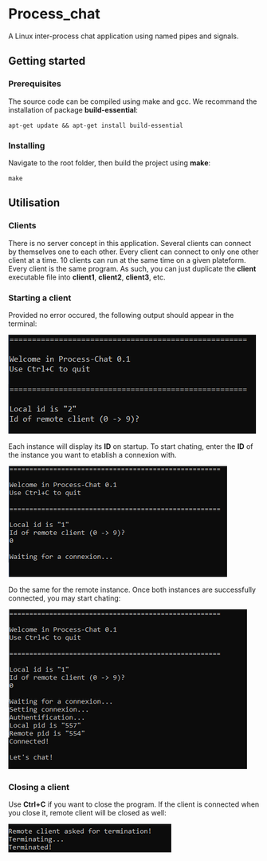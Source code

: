 # Process_chat

A Linux inter-process chat application using named pipes and signals.

## Getting started

### Prerequisites

The source code can be compiled using make and gcc.
We recommand the installation of package **build-essential**:
```
apt-get update && apt-get install build-essential
```
### Installing

Navigate to the root folder, then build the project using **make**:
```
make
```

## Utilisation

### Clients

There is no server concept in this application. Several clients can connect by themselves one to each other. Every client can connect to only one other client at a time. 10 clients can run at the same time on a given plateform. Every client is the same program. As such, you can just duplicate the **client** executable file into **client1**, **client2**, **client3**, etc.

### Starting a client

Provided no error occured, the following output should appear in the terminal:

![starting program](images/starting.png)

Each instance will display its **ID** on startup. To start chating, enter the **ID** of the instance you want to etablish a connexion with.

![connecting](images/connexion.png)

Do the same for the remote instance. Once both instances are successfully connected, you may start chating:

![connected](images/connected.png)

### Closing a client

Use **Ctrl+C** if you want to close the program. If the client is connected when you close it, remote client will be closed as well:

![termination](images/termination.png)